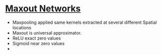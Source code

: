 # [Maxout Networks](http://techtalks.tv/talks/maxout-networks/58135/)

* Maxpooling applied same kernels extracted at several different Spatial locations
* Maxout is universal approximator.
* ReLU exact zero values
* Sigmoid near zero values
* 